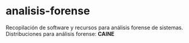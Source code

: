 # analisis-forense
Recopilación de software y recursos para análisis forense de sistemas.
Distribuciones para análisis forense:
**CAINE** 

